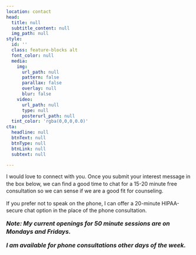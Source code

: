 ```yaml
---
location: contact
head:
  title: null
  subtitle_content: null
  img_path: null
style:
  id: ''
  class: feature-blocks alt
  font_color: null
  media:
    img:
      url_path: null
      pattern: false
      parallax: false
      overlay: null
      blur: false
    video:
      url_path: null
      type: null
      posterurl_path: null
  tint_color: 'rgba(0,0,0,0.0)'
cta:
  headline: null
  btnText: null
  btnType: null
  btnLink: null
  subtext: null

---
```

<div class="d-flex align-items-center justify-content-around row">
<div class="col-sm-10 col-md-8 col-lg-6">
<p dir="ltr" style="line-height: 1.38; margin-top: 0pt; margin-bottom: 0pt;">I would love to connect with you. Once you submit your interest message in the box below, we can find a good time to chat for a 15-20 minute free consultation so we can sense if we are a good fit for counseling.</p>
<p dir="ltr" style="line-height: 1.38; margin-top: 11pt; margin-bottom: 11pt;">If you prefer not to speak on the phone, I can offer a 20-minute HIPAA-secure chat option in the place of the phone consultation.</p>
<p dir="ltr" style="line-height: 1.38; margin-top: 11pt; margin-bottom: 11pt;"><em><span style="font-size: 12pt;"><strong>Note: My current openings for 50 minute sessions are on Mondays and Fridays. </strong></span></em></p>
<p dir="ltr" style="line-height: 1.38; margin-top: 11pt; margin-bottom: 11pt;"><em><span style="font-size: 12pt;"><strong>I am available for phone consultations other days of the week. </strong></span></em></p>
<!-- <p dir="ltr" style="line-height: 1.38; margin-top: 11pt; margin-bottom: 11pt;"><em><span style="font-size: 12pt;"><strong>Location: 325 NW 21st Ave. Portland, OR</strong></span></span></em></p> -->
<p>&nbsp;</p>
</div>
</div>
